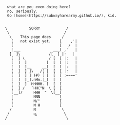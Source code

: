          what are you even doing here?
		 no, seriously.
		 Go [home](https://subwayharearmy.github.io/), kid.
  
  
        \          SORRY            /  
         \                         /  
          \    This page does     /  
           ]   not exist yet.    [    ,'|  
           ]                     [   /  |  
           ]___               ___[ ,'   |  
          ]  ]\             /[  [ |:   |  
           ]  ] \           / [  [ |:   |  
           ]  ]  ]         [  [  [ |:   |  
           ]  ]  ]__     __[  [  [ |:   |  
           ]  ]  ] ]\ _ /[ [  [  [ |:   |  
           ]  ]  ] ] (#) [ [  [  [ :===='  
           ]  ]  ]_].nHn.[_[  [  [  
           ]  ]  ]  HHHHH. [  [  [  
           ]  ] /   `HH("N  \ [  [  
           ]__]/     HHH  "  \[__[  
           ]         NNN         [  
           ]         N/"         [  
           ]         N H         [  
          /          N            \  
         /           q,            \  
        /                           \  


